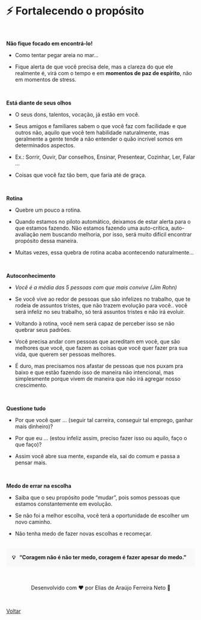 # ⚡ Fortalecendo o propósito

<br>

**Não fique focado em encontrá-lo!**

- Como tentar pegar areia no mar…

- Fique alerta de que você precisa dele, mas a clareza do que ele realmente é, virá com o tempo e em **momentos de paz de espírito**, não em momentos de stress.

<br>

**Está diante de seus olhos**

- O seus dons, talentos, vocação, já estão em você.

- Seus amigos e familiares sabem o que você faz com facilidade e que outros não, aquilo que você tem habilidade naturalmente, mas geralmente a gente tende a não entender o quão incrível somos em determinados aspectos.

- Ex.: Sorrir, Ouvir, Dar conselhos, Ensinar, Presentear, Cozinhar, Ler, Falar …

- Coisas que você faz tão bem, que faria até de graça.

<br>

**Rotina**

- Quebre um pouco a rotina.

- Quando estamos no piloto automático, deixamos de estar alerta para o que estamos fazendo. Não estamos fazendo uma auto-crítica, auto-avaliação nem buscando melhoria, por isso, será muito difícil encontrar propósito dessa maneira.

- Muitas vezes, essa quebra de rotina acaba acontecendo naturalmente...

<br>

**Autoconhecimento**

- _Você é a média das 5 pessoas com que mais convive (Jim Rohn)_

- Se você vive ao redor de pessoas que são infelizes no trabalho, que te rodeia de assuntos tristes, que não trazem evolução para você.. você será infeliz no seu trabalho, só terá assuntos tristes e não irá evoluir.

- Voltando à rotina, você nem será capaz de perceber isso se não quebrar seus padrões.

- Você precisa andar com pessoas que acreditam em você, que são melhores que você, que fazem as coisas que você quer fazer pra sua vida, que querem ser pessoas melhores.

- É duro, mas precisamos nos afastar de pessoas que nos puxam pra baixo e que estão fazendo isso de maneira não intencional, mas simplesmente porque vivem de maneira que não irá agregar nosso crescimento.

<br>

**Questione tudo**

- Por que você quer … (seguir tal carreira, conseguir tal emprego, ganhar mais dinheiro)?

- Por que eu … (estou infeliz assim, preciso fazer isso ou aquilo, faço o que faço)?

- Assim você abre sua mente, expande ela, sai do comum e passa a pensar mais.

<br>

**Medo de errar na escolha**

- Saiba que o seu propósito pode “mudar”, pois somos pessoas que estamos constantemente em evolução.

- Se não foi a melhor escolha, você terá a oportunidade de escolher um novo caminho.

- Não tenha medo de fazer novas escolhas e recomeçar.

<br>

<div style="background-color: hsla(0, 0%, 80%, 0.1); padding: 15px;">
  <strong>💡 &nbsp “Coragem não é não ter medo, coragem é fazer apesar do medo.”</strong>
</div>

<br>
<br>

<p align="center"> Desenvolvido com ❤ por Elias de Araújo Ferreira Neto 👋 <p>

<br>

<a href="./README.md">Voltar</a>
